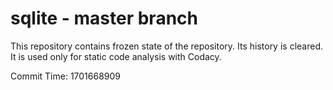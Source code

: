 # sqlite - master branch

This repository contains frozen state of the repository.
Its history is cleared. It is used only for static code
analysis with Codacy.

Commit Time: 1701668909